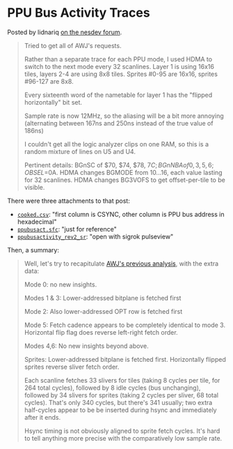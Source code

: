 # PPU Bus Activity Traces

Posted by lidnariq [on the nesdev forum][p].

[p]: https://forums.nesdev.com/viewtopic.php?t=14467

> Tried to get all of AWJ's requests.
>
> Rather than a separate trace for each PPU mode, I used HDMA to switch to the
> next mode every 32 scanlines. Layer 1 is using 16x16 tiles, layers 2-4 are
> using 8x8 tiles. Sprites #0-95 are 16x16, sprites #96-127 are 8x8.
>
> Every sixteenth word of the nametable for layer 1 has the "flipped
> horizontally" bit set.
>
> Sample rate is now 12MHz, so the aliasing will be a bit more annoying
> (alternating between 167ns and 250ns instead of the true value of 186ns)
>
> I couldn't get all the logic analyzer clips on one RAM, so this is a random
> mixture of lines on U5 and U4.
>
> Pertinent details: BGnSC of $70, $74, $78, $7C; BGnNBA of 0, 3, 5, 6;
> OBSEL=$0A. HDMA changes BGMODE from $10...$16, each value lasting for 32
> scanlines. HDMA changes BG3VOFS to get offset-per-tile to be visible.

There were three attachments to that post:

  - [`cooked.csv`](./cooked.csv):
    "first column is CSYNC, other column is PPU
    bus address in hexadecimal"
  - [`ppubusact.sfc`](./ppubusact.sfc):
    "just for reference"
  - [`ppubusactivity_rev2_sr`](./ppubusactivity_rev2.sr):
    "open with sigrok pulseview"

Then, a summary:

> Well, let's try to recapitulate [AWJ's previous analysis][a], with the extra
> data:
>
> Mode 0: no new insights.
>
> Modes 1 & 3: Lower-addressed bitplane is fetched first
>
> Mode 2: Also lower-addressed OPT row is fetched first
>
> Mode 5: Fetch cadence appears to be completely identical to mode 3. Horizontal
> flip flag does reverse left-right fetch order.
>
> Modes 4,6: No new insights beyond above.
>
> Sprites: Lower-addressed bitplane is fetched first. Horizontally flipped
> sprites reverse sliver fetch order.
>
> Each scanline fetches 33 slivers for tiles (taking 8 cycles per tile, for 264
> total cycles), followed by 8 idle cycles (bus unchanging), followed by 34
> slivers for sprites (taking 2 cycles per sliver, 68 total cycles). That's only
> 340 cycles, but there's 341 usually; two extra half-cycles appear to be be
> inserted during hsync and immediately after it ends.
>
> Hsync timing is not obviously aligned to sprite fetch cycles. It's hard to
> tell anything more precise with the comparatively low sample rate.

[a]: https://forums.nesdev.com/viewtopic.php?f=12&t=14281&p=173458#p173458
